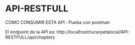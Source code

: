 # API-RESTFULL
COMO CONSUMIR ESTA API :
Pueba con postman

El endpoint de la API es: http://localhost/tucarpetalocal/API-RESTFULL/api/chapters
